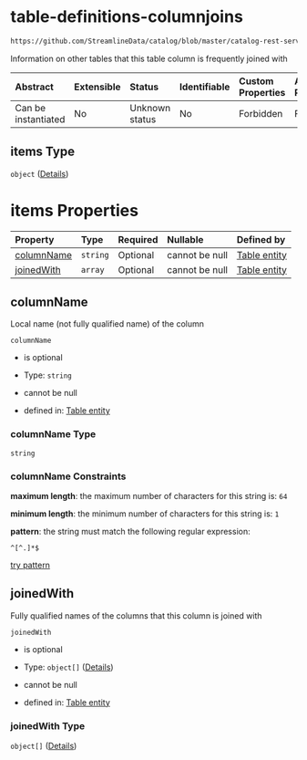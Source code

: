 # table-definitions-columnjoins

```txt
https://github.com/StreamlineData/catalog/blob/master/catalog-rest-service/src/main/resources/json/schema/entity/data/table.json#/definitions/tableJoins/properties/columnJoins/items
```

Information on other tables that this table column is frequently joined with

| Abstract            | Extensible | Status         | Identifiable | Custom Properties | Additional Properties | Access Restrictions | Defined In                                                             |
| :------------------ | :--------- | :------------- | :----------- | :---------------- | :-------------------- | :------------------ | :--------------------------------------------------------------------- |
| Can be instantiated | No         | Unknown status | No           | Forbidden         | Forbidden             | none                | [table.json*](https://github.com/StreamlineData/catalog/blob/master/catalog-rest-service/src/main/resources/json/schema/entity/data/table.json "open original schema") |

## items Type

`object` ([Details](table-definitions-columnjoins.md))

# items Properties

| Property                  | Type     | Required | Nullable       | Defined by                                                                                                                                                                                                                                               |
| :------------------------ | :------- | :------- | :------------- | :------------------------------------------------------------------------------------------------------------------------------------------------------------------------------------------------------------------------------------------------------- |
| [columnName](#columnname) | `string` | Optional | cannot be null | [Table entity](table-definitions-columnname.md "https://github.com/StreamlineData/catalog/blob/master/catalog-rest-service/src/main/resources/json/schema/entity/data/table.json#/definitions/columnJoins/properties/columnName")                        |
| [joinedWith](#joinedwith) | `array`  | Optional | cannot be null | [Table entity](table-definitions-columnjoins-properties-joinedwith.md "https://github.com/StreamlineData/catalog/blob/master/catalog-rest-service/src/main/resources/json/schema/entity/data/table.json#/definitions/columnJoins/properties/joinedWith") |

## columnName

Local name (not fully qualified name) of the column

`columnName`

*   is optional

*   Type: `string`

*   cannot be null

*   defined in: [Table entity](table-definitions-columnname.md "https://github.com/StreamlineData/catalog/blob/master/catalog-rest-service/src/main/resources/json/schema/entity/data/table.json#/definitions/columnJoins/properties/columnName")

### columnName Type

`string`

### columnName Constraints

**maximum length**: the maximum number of characters for this string is: `64`

**minimum length**: the minimum number of characters for this string is: `1`

**pattern**: the string must match the following regular expression: 

```regexp
^[^.]*$
```

[try pattern](https://regexr.com/?expression=%5E%5B%5E.%5D\*%24 "try regular expression with regexr.com")

## joinedWith

Fully qualified names of the columns that this column is joined with

`joinedWith`

*   is optional

*   Type: `object[]` ([Details](table-definitions-columnjoins-properties-joinedwith-items.md))

*   cannot be null

*   defined in: [Table entity](table-definitions-columnjoins-properties-joinedwith.md "https://github.com/StreamlineData/catalog/blob/master/catalog-rest-service/src/main/resources/json/schema/entity/data/table.json#/definitions/columnJoins/properties/joinedWith")

### joinedWith Type

`object[]` ([Details](table-definitions-columnjoins-properties-joinedwith-items.md))
